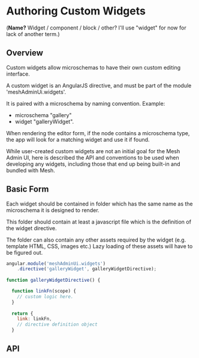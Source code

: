 # Authoring Custom Widgets

(**Name?** Widget / component / block / other? I'll use "widget" for now for lack of another term.)

## Overview

Custom widgets allow microschemas to have their own custom editing interface.

A custom widget is an AngularJS directive, and must be part of the module 'meshAdminUi.widgets'.

It is paired with a microschema by naming convention. Example:

- microschema "gallery"
- widget "galleryWidget".

When rendering the editor form, if the node contains a microschema type, the app will look for
a matching widget and use it if found.

While user-created custom widgets are not an initial goal for the Mesh Admin UI, here is described 
the API and conventions to be used when developing any widgets, including those that end up being
built-in and bundled with Mesh.

## Basic Form

Each widget should be contained in folder which has the same name as the microschema it is designed to render.

This folder should contain at least a javascript file which is the definition of the widget directive.

The folder can also contain any other assets required by the widget (e.g. template HTML, CSS, images etc.) Lazy loading
of these assets will have to be figured out.

```JavaScript
angular.module('meshAdminUi.widgets')
    .directive('galleryWidget', galleryWidgetDirective);
    
function galleryWidgetDirective() {

  function linkFn(scope) {
    // custom logic here.
  }
  
  return {
    link: linkFn,
    // directive definition object
  }
```

## API

